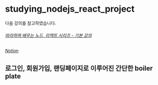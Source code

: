 # studying_nodejs_react_project

<div>다음 강의를 참고하였습니다.</div>
<h6><a href = "https://inf.run/Th1T">따라하며 배우는 노드, 리액트 시리즈 - 기본 강의</a></h6>
<h6><a href = "https://www.notion.so/mongoDB-feat-Node-js-237a75336c9f4ab197fe58bd5a5f563b">Notion</a></h6>

<h2>
  로그인, 회원가입, 랜딩페이지로 이루어진 간단한 boiler plate
</h2>
